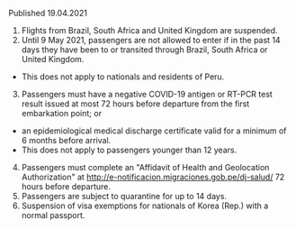 Published 19.04.2021
1. Flights from Brazil, South Africa and United Kingdom are suspended.
2. Until 9 May 2021, passengers are not allowed to enter if in the past 14 days they have been to or transited through Brazil, South Africa or United Kingdom.
- This does not apply to nationals and residents of Peru.
3. Passengers must have a negative COVID-19 antigen or RT-PCR test result issued at most 72 hours before departure from the first embarkation point; or
- an epidemiological medical discharge certificate valid for a minimum of 6 months before arrival.
- This does not apply to passengers younger than 12 years.
4. Passengers must complete an "Affidavit of Health and Geolocation Authorization" at <a href="http://e-notificacion.migraciones.gob.pe/dj-salud/">http://e-notificacion.migraciones.gob.pe/dj-salud/</a> 72 hours before departure.
5. Passengers are subject to quarantine for up to 14 days.
6. Suspension of visa exemptions for nationals of Korea (Rep.) with a normal passport.

